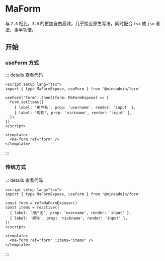 # MaForm

与 `2.0` 相比，`3.0` 的更加自由高效，几乎接近原生写法，同时配合 `tsx` 或 `jsx` 语法，事半功倍。

## 开始

### useForm 方式 

<div class="mt-5 shadow-lg">
    <ma-form ref="form" :items="[
    { label: '用户名', prop: 'username', render: 'input' },
    { label: '昵称', prop: 'nickname', render: 'input' },
    ]" />
</div>

::: details 查看代码
```vue
<script setup lang="tsx">
import { type MaFormExpose, useForm } from '@mineadmin/form'

useForm('form').then((form: MaFormExpose) => {
  form.setItems([
    { label: '用户名', prop: 'username', render: 'input' },
    { label: '昵称', prop: 'nickname', render: 'input' },
  ])
})
</script>

<template>
  <ma-form ref="form" />
</template>
```
:::

### 传统方式
<div style="margin-top: 20px;">
    <ma-form ref="form" :items="[
    { label: '用户名', prop: 'username', render: 'input' },
    { label: '昵称', prop: 'nickname', render: 'input' },
    ]" />
</div>

::: details 查看代码
```vue
<script setup lang="tsx">
import { type MaFormExpose, useForm } from '@mineadmin/form'

const form = ref<MaFormExpose>()
const items = reactive([
  { label: '用户名', prop: 'username', render: 'input' },
  { label: '昵称', prop: 'nickname', render: 'input' },
])
</script>

<template>
  <ma-form ref="form" :items="items" />
</template>
```
:::